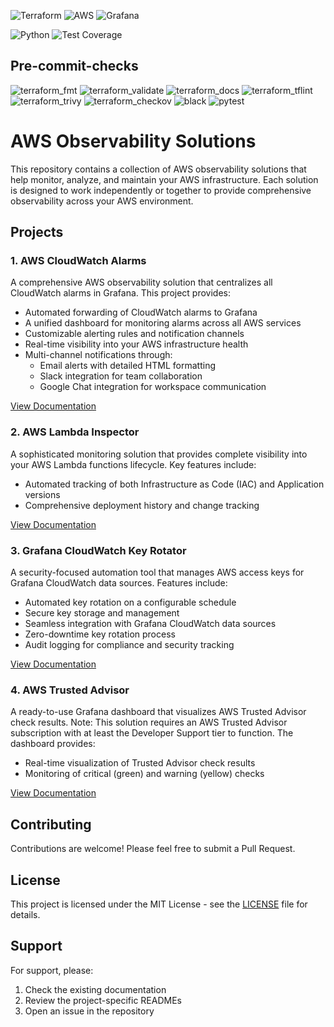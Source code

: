 ![Terraform](https://img.shields.io/badge/Terraform-7B42BC?style=for-the-badge&logo=terraform&logoColor=white)
![AWS](https://img.shields.io/badge/AWS-232F3E?style=for-the-badge&logo=amazon-aws&logoColor=white)
![Grafana](https://img.shields.io/badge/Grafana-F46800?style=for-the-badge&logo=grafana&logoColor=white)

![Python](https://img.shields.io/badge/Python-3776AB?style=for-the-badge&logo=python&logoColor=white)
![Test Coverage](https://img.shields.io/badge/coverage-88%25-green?style=for-the-badge&logoColor=white)

## Pre-commit-checks

![terraform_fmt](https://img.shields.io/badge/terraform_fmt-passed-brightgreen)
![terraform_validate](https://img.shields.io/badge/terraform_validate-passed-brightgreen)
![terraform_docs](https://img.shields.io/badge/terraform_docs-passed-brightgreen)
![terraform_tflint](https://img.shields.io/badge/terraform_tflint-passed-brightgreen)
![terraform_trivy](https://img.shields.io/badge/terraform_trivy-passed-brightgreen)
![terraform_checkov](https://img.shields.io/badge/terraform_checkov-passed-brightgreen)
![black](https://img.shields.io/badge/black-passed-brightgreen)
![pytest](https://img.shields.io/badge/pytest-passed-brightgreen)

# AWS Observability Solutions

This repository contains a collection of AWS observability solutions that help monitor, analyze, and maintain your AWS infrastructure. Each solution is designed to work independently or together to provide comprehensive observability across your AWS environment.

## Projects

### 1. AWS CloudWatch Alarms
A comprehensive AWS observability solution that centralizes all CloudWatch alarms in Grafana. This project provides:
- Automated forwarding of CloudWatch alarms to Grafana
- A unified dashboard for monitoring alarms across all AWS services
- Customizable alerting rules and notification channels
- Real-time visibility into your AWS infrastructure health
- Multi-channel notifications through:
  - Email alerts with detailed HTML formatting
  - Slack integration for team collaboration
  - Google Chat integration for workspace communication

[View Documentation](AWSCloudWatchAlarm/README.md)

### 2. AWS Lambda Inspector
A sophisticated monitoring solution that provides complete visibility into your AWS Lambda functions lifecycle. Key features include:
- Automated tracking of both Infrastructure as Code (IAC) and Application versions
- Comprehensive deployment history and change tracking

[View Documentation](AWSLambdaInspector/README.md)

### 3. Grafana CloudWatch Key Rotator
A security-focused automation tool that manages AWS access keys for Grafana CloudWatch data sources. Features include:
- Automated key rotation on a configurable schedule
- Secure key storage and management
- Seamless integration with Grafana CloudWatch data sources
- Zero-downtime key rotation process
- Audit logging for compliance and security tracking

[View Documentation](GrafanaCloudWatchKeyRotator/README.md)

### 4. AWS Trusted Advisor
A ready-to-use Grafana dashboard that visualizes AWS Trusted Advisor check results. Note: This solution requires an AWS Trusted Advisor subscription with at least the Developer Support tier to function. The dashboard provides:
- Real-time visualization of Trusted Advisor check results
- Monitoring of critical (green) and warning (yellow) checks

[View Documentation](AWSTrustedAdvisor/README.md)

## Contributing

Contributions are welcome! Please feel free to submit a Pull Request.

## License

This project is licensed under the MIT License - see the [LICENSE](LICENSE) file for details.

## Support

For support, please:
1. Check the existing documentation
2. Review the project-specific READMEs
3. Open an issue in the repository
